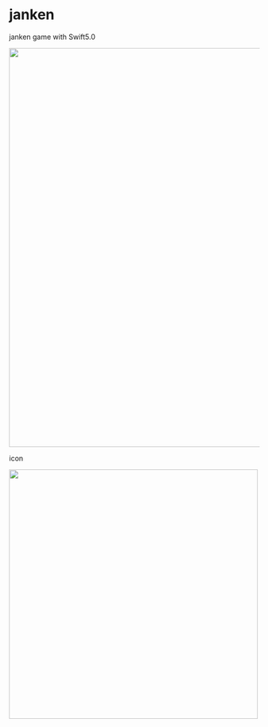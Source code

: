 # janken

janken game with Swift5.0


<img src="https://github.com/shutokawabata0723/janken/blob/master/demo.gif" width=800>


icon

<img src="https://github.com/shutokawabata0723/janken/blob/master/home.png" width=500>

